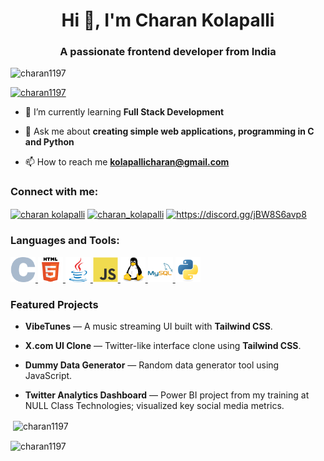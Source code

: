 <h1 align="center">Hi 👋, I'm Charan Kolapalli</h1>
<h3 align="center">A passionate frontend developer from India</h3>

<p align="left"> <img src="https://komarev.com/ghpvc/?username=charan1197&label=Profile%20views&color=0e75b6&style=flat" alt="charan1197" /> </p>

<p align="left"> <a href="https://github.com/ryo-ma/github-profile-trophy"><img src="https://github-profile-trophy.vercel.app/?username=charan1197" alt="charan1197" /></a> </p>

<!---- 🔭 I’m currently working on [A Basic Music player website](https://vibetunes.freewebhostmost.com/) --->

- 🌱 I’m currently learning **Full Stack Development**

- 💬 Ask me about **creating simple web applications, programming in C and Python**

- 📫 How to reach me **kolapallicharan@gmail.com**

<h3 align="left">Connect with me:</h3>
<p align="left">
<a href="https://linkedin.com/in/charan kolapalli" target="blank"><img align="center" src="https://raw.githubusercontent.com/rahuldkjain/github-profile-readme-generator/master/src/images/icons/Social/linked-in-alt.svg" alt="charan kolapalli" height="30" width="40" /></a>
<a href="https://instagram.com/charan_kolapalli" target="blank"><img align="center" src="https://raw.githubusercontent.com/rahuldkjain/github-profile-readme-generator/master/src/images/icons/Social/instagram.svg" alt="charan_kolapalli" height="30" width="40" /></a>
<a href="https://discord.gg/https://discord.gg/jBW8S6avp8" target="blank"><img align="center" src="https://raw.githubusercontent.com/rahuldkjain/github-profile-readme-generator/master/src/images/icons/Social/discord.svg" alt="https://discord.gg/jBW8S6avp8" height="30" width="40" /></a>
</p>

<h3 align="left">Languages and Tools:</h3>
<p align="left"> <a href="https://www.cprogramming.com/" target="_blank" rel="noreferrer"> <img src="https://raw.githubusercontent.com/devicons/devicon/master/icons/c/c-original.svg" alt="c" width="40" height="40"/> </a> <a href="https://www.w3.org/html/" target="_blank" rel="noreferrer"> <img src="https://raw.githubusercontent.com/devicons/devicon/master/icons/html5/html5-original-wordmark.svg" alt="html5" width="40" height="40"/> </a> <a href="https://www.java.com" target="_blank" rel="noreferrer"> <img src="https://raw.githubusercontent.com/devicons/devicon/master/icons/java/java-original.svg" alt="java" width="40" height="40"/> </a> <a href="https://developer.mozilla.org/en-US/docs/Web/JavaScript" target="_blank" rel="noreferrer"> <img src="https://raw.githubusercontent.com/devicons/devicon/master/icons/javascript/javascript-original.svg" alt="javascript" width="40" height="40"/> </a> <a href="https://www.linux.org/" target="_blank" rel="noreferrer"> <img src="https://raw.githubusercontent.com/devicons/devicon/master/icons/linux/linux-original.svg" alt="linux" width="40" height="40"/> </a> <a href="https://www.mysql.com/" target="_blank" rel="noreferrer"> <img src="https://raw.githubusercontent.com/devicons/devicon/master/icons/mysql/mysql-original-wordmark.svg" alt="mysql" width="40" height="40"/> </a> <a href="https://www.python.org" target="_blank" rel="noreferrer"> <img src="https://raw.githubusercontent.com/devicons/devicon/master/icons/python/python-original.svg" alt="python" width="40" height="40"/> </a> </p>

###  Featured Projects
- **VibeTunes** — A music streaming UI built with **Tailwind CSS**.
  
- **X.com UI Clone** — Twitter-like interface clone using **Tailwind CSS**.
  
- **Dummy Data Generator** — Random data generator tool using JavaScript.
    
- **Twitter Analytics Dashboard** — Power BI project from my training at NULL Class Technologies; visualized key social media metrics.
  

<p>&nbsp;<img align="center" src="https://github-readme-stats.vercel.app/api?username=charan1197&show_icons=true&locale=en" alt="charan1197" /></p>

<p><img align="center" src="https://github-readme-streak-stats.herokuapp.com/?user=charan1197&" alt="charan1197" /></p>
